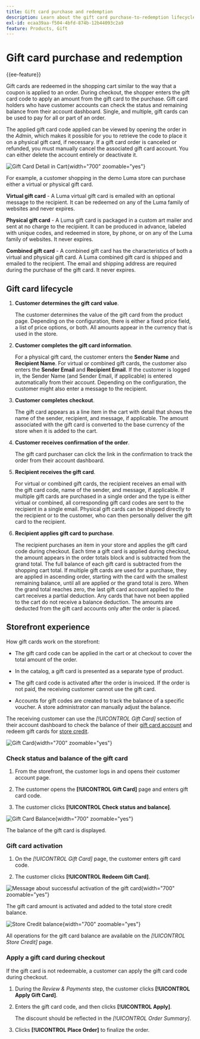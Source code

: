 ```yaml
---
title: Gift card purchase and redemption
description: Learn about the gift card purchase-to-redemption lifecycle when you include gift cards in your store catalog.
exl-id: ecaa39aa-f504-4bfd-874b-12b44093c2a9
feature: Products, Gift
---
```

# Gift card purchase and redemption

{{ee-feature}}

Gift cards are redeemed in the shopping cart similar to the way that a coupon is applied to an order. During checkout, the shopper enters the gift card code to apply an amount from the gift card to the purchase. Gift card holders who have customer accounts can check the status and remaining balance from their account dashboard. Single, and multiple, gift cards can be used to pay for all or part of an order.

The applied gift card code applied can be viewed by opening the order in the _Admin_, which makes it possible for you to retrieve the code to place it on a physical gift card, if necessary. If a gift card order is canceled or refunded, you must manually cancel the associated gift card account. You can either delete the account entirely or deactivate it.

![Gift Card Detail in Cart](./assets/storefront-gift-card-order-customer-account.png){width="700" zoomable="yes"}

For example, a customer shopping in the demo Luma store can purchase either a virtual or physical gift card.

**Virtual gift card** - A Luma virtual gift card is emailed with an optional message to the recipient. It can be redeemed on any of the Luma family of websites and never expires.

**Physical gift card** - A Luma gift card is packaged in a custom art mailer and sent at no charge to the recipient. It can be produced in advance, labeled with unique codes, and redeemed in store, by phone, or on any of the Luma family of websites. It never expires.

**Combined gift card** - A combined gift card has the characteristics of both a virtual and physical gift card. A Luma combined gift card is shipped and emailed to the recipient. The email and shipping address are required during the purchase of the gift card. It never expires.

## Gift card lifecycle

1. **Customer determines the gift card value**. 

   The customer determines the value of the gift card from the product page. Depending on the configuration, there is either a fixed price field, a list of price options, or both. All amounts appear in the currency that is used in the store.

1. **Customer completes the gift card information**.

   For a physical gift card, the customer enters the **Sender Name** and **Recipient Name**. For virtual or combined gift cards, the customer also enters the **Sender Email** and **Recipient Email**. If the customer is logged in, the Sender Name (and Sender Email, if applicable) is entered automatically from their account. Depending on the configuration, the customer might also enter a message to the recipient.

1. **Customer completes checkout**.

   The gift card appears as a line item in the cart with detail that shows the name of the sender, recipient, and message, if applicable. The amount associated with the gift card is converted to the base currency of the store when it is added to the cart.

1. **Customer receives confirmation of the order**.

   The gift card purchaser can click the link in the confirmation to track the order from their account dashboard.

1. **Recipient receives the gift card**.

   For virtual or combined gift cards, the recipient receives an email with the gift card code, name of the sender, and message, if applicable. If multiple gift cards are purchased in a single order and the type is either virtual or combined, all corresponding gift card codes are sent to the recipient in a single email. Physical gift cards can be shipped directly to the recipient or to the customer, who can then personally deliver the gift card to the recipient.

1. **Recipient applies gift card to purchase**.

   The recipient purchases an item in your store and applies the gift card code during checkout. Each time a gift card is applied during checkout, the amount appears in the order totals block and is subtracted from the grand total. The full balance of each gift card is subtracted from the shopping cart total. If multiple gift cards are used for a purchase, they are applied in ascending order, starting with the card with the smallest remaining balance, until all are applied or the grand total is zero. When the grand total reaches zero, the last gift card account applied to the cart receives a partial deduction. Any cards that have not been applied to the cart do not receive a balance deduction. The amounts are deducted from the gift card accounts only after the order is placed.

## Storefront experience 

How gift cards work on the storefront:

- The gift card code can be applied in the cart or at checkout to cover the total amount of the order.

- In the catalog, a gift card is presented as a separate type of product.

- The gift card code is activated after the order is invoiced. If the order is not paid, the receiving customer cannot use the gift card.

- Accounts for gift codes are created to track the balance of a specific voucher. A store administrator can manually adjust the balance.

The receiving customer can use the _[!UICONTROL Gift Card]_ section of their account dashboard to check the balance of their [gift card account](product-gift-card-accounts.md) and redeem gift cards for [store credit](../customers/store-credit-using.md).

![Gift Card](./assets/account-dashboard-gift-card.png){width="700" zoomable="yes"}

### Check status and balance of the gift card

1. From the storefront, the customer logs in and opens their customer account page.

1. The customer opens the **[!UICONTROL Gift Card]** page and enters gift card code.

1. The customer clicks **[!UICONTROL Check status and balance]**.

![Gift Card Balance](./assets/gift-balance.png){width="700" zoomable="yes"}

The balance of the gift card is displayed.

### Gift card activation

1. On the _[!UICONTROL Gift Card]_ page, the customer enters gift card code.

1. The customer clicks **[!UICONTROL Redeem Gift Card]**.

![Message about successful activation of the gift card](./assets/gift-redeemed-balance.png){width="700" zoomable="yes"}

The gift card amount is activated and added to the total store credit balance.

![Store Credit balance](./assets/store-credit.png){width="700" zoomable="yes"}

All operations for the gift card balance are available on the _[!UICONTROL Store Credit]_ page.

### Apply a gift card during checkout

If the gift card is not redeemable, a customer can apply the gift card code during checkout.

1. During the _Review & Payments_ step, the customer clicks **[!UICONTROL Apply Gift Card]**.

1. Enters the gift card code, and then clicks **[!UICONTROL Apply]**.

   The discount should be reflected in the _[!UICONTROL Order Summary]_.

1. Clicks **[!UICONTROL Place Order]** to finalize the order.
